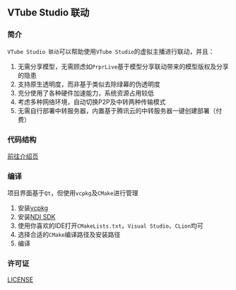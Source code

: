 ## VTube Studio 联动

### 简介

`VTube Studio 联动`可以帮助使用`VTube Studio`的虚拟主播进行联动，并且：

1. 无需分享模型，无需顾虑如`PrprLive`基于模型分享联动带来的模型版权及分享的隐患
2. 支持原生透明度，而非基于类似去除绿幕的伪透明度
3. 充分使用了各种硬件加速能力，系统资源占用较低
4. 考虑多种网络环境，自动切换P2P及中转两种传输模式
5. 无需自行部署中转服务器，内置基于腾讯云的中转服务器一键创建部署（付费）

### 代码结构

[前往介绍页](https://www.wolai.com/reito/kvnFPb7TXrPnjHcKk2x6MK)

### 编译

项目界面基于`Qt`，但使用`vcpkg`及`CMake`进行管理

1. 安装[vcpkg](https://github.com/microsoft/vcpkg)
2. 安装[NDI SDK](https://downloads.ndi.tv/SDK/NDI_SDK/NDI%205%20SDK.exe)
3. 使用你喜欢的IDE打开`CMakeLists.txt`，`Visual Studio`、`CLion`均可
4. 选择合适的`CMake`编译路径及安装路径
5. 编译

### 许可证

[LICENSE](LICENSE)